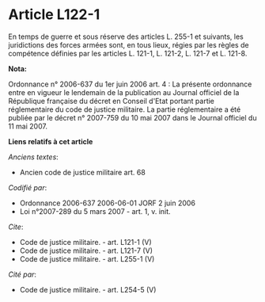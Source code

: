# Article L122-1

En temps de guerre et sous réserve des articles L. 255-1 et suivants, les juridictions des forces armées sont, en tous lieux,
régies par les règles de compétence définies par les articles L. 121-1, L. 121-2, L. 121-7 et L. 121-8.

**Nota:**

Ordonnance n° 2006-637 du 1er juin 2006 art. 4 : La présente ordonnance entre en vigueur le lendemain de la publication au
Journal officiel de la République française du décret en Conseil d'Etat portant partie réglementaire du code de justice
militaire. La partie réglementaire a été publiée par le décret n° 2007-759 du 10 mai 2007 dans le Journal officiel du 11 mai
2007.

**Liens relatifs à cet article**

_Anciens textes_:

  - Ancien code de justice militaire art. 68

_Codifié par_:

  - Ordonnance 2006-637 2006-06-01 JORF 2 juin 2006
  - Loi n°2007-289 du 5 mars 2007 - art. 1, v. init.

_Cite_:

  - Code de justice militaire. - art. L121-1 (V)
  - Code de justice militaire. - art. L121-7 (V)
  - Code de justice militaire. - art. L255-1 (V)

_Cité par_:

  - Code de justice militaire. - art. L254-5 (V)
